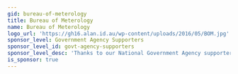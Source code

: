 ```yaml
---
gid: bureau-of-meterology
title: Bureau of Meterology
name: Bureau of Meterology
logo_url: 'https://gh16.alan.id.au/wp-content/uploads/2016/05/BOM.jpg'
sponsor_level: Government Agency Supporters
sponsor_level_id: govt-agency-supporters
sponsor_level_desc: 'Thanks to our National Government Agency supporters:'
is_sponsor: true
---
```

